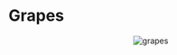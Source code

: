 # Grapes

<p align="center"> 
  <img src="https://user-images.githubusercontent.com/72753578/186304955-8d3da1bc-c16c-4293-9588-c98c3bb129c3.png" title="grapes" alt="grapes"/>
</p>

